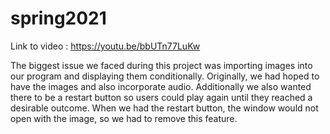 # spring2021
Link to video : https://youtu.be/bbUTn77LuKw

The biggest issue we faced during this project was importing images into our program and displaying
them conditionally. Originally, we had hoped to have the images and also incorporate audio. Additionally
we also wanted there to be a restart button so users could play again until they reached a desirable
outcome. When we had the restart button, the window would not open with the image, so we had to remove
this feature.
